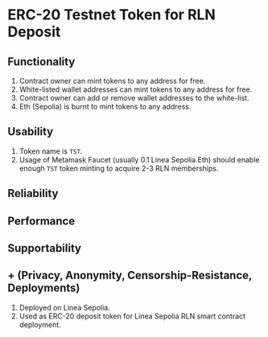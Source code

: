 # ERC-20 Testnet Token for RLN Deposit

## Functionality

1. Contract owner can mint tokens to any address for free.
2. White-listed wallet addresses can mint tokens to any address for free.
3. Contract owner can add or remove wallet addresses to the white-list.
4. Eth (Sepolia) is burnt to mint tokens to any address.

## Usability

1. Token name is `TST`.
2. Usage of Metamask Faucet (usually 0.1 Linea Sepolia Eth) should enable enough `TST` token minting to acquire 2-3 RLN memberships.

## Reliability

## Performance

## Supportability

## + (Privacy, Anonymity, Censorship-Resistance, Deployments)

1. Deployed on Linea Sepolia.
2. Used as ERC-20 deposit token for Linea Sepolia RLN smart contract deployment.